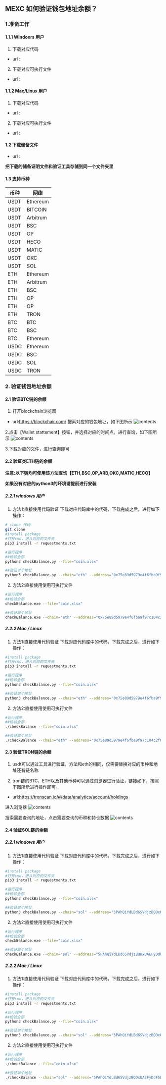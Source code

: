 ## MEXC 如何验证钱包地址余额？

### 1.准备工作

#### 1.1.1 Windoors 用户
1. 下载对应代码
* url :
2. 下载对应可执行文件
* url :

#### 1.1.2 Mac/Linux 用户
1. 下载对应代码
* url :
2. 下载对应可执行文件
* url :

#### 1.2 下载储备文件
* url :

**把下载的储备证明文件和验证工具存储到同一个文件夹里**

#### 1.3 支持币种
|币种|网络|
|----|----|
|USDT|Ethereum|
|USDT|BITCOIN|
|USDT|Arbitrum|
|USDT|BSC|
|USDT|OP|
|USDT|HECO|
|USDT|MATIC|
|USDT|OKC|
|USDT|SOL|
|ETH|Ethereum|
|ETH|Arbitrum|
|ETH|BSC|
|ETH|OP|
|ETH|OP|
|ETH|TRON|
|BTC|BTC|
|BTC|BSC|
|BTC|Ethereum|
|USDC|Ethereum|
|USDC|BSC|
|USDC|SOL|
|USDC|TRON|

### 2. 验证钱包地址余额

#### 2.1 验证BTC链的余额
1. 打开blockchain浏览器
* url:https://blockchair.com/
搜索对应的钱包地址，如下图所示
![contents](./img/1.png)

2.点击【Wallet stattement】按钮，并选择对应的时间点，进行查询，如下图所示
![contents](./img/2.png)

3.下载对应的文件，进行查询即可

#### 2.2 验证类ETH链的余额
**注意:以下链均可使用该方法查询【ETH,BSC,OP,ARB,OKC,MATIC,HECO】**

**如果没有对应的python3的环境请提前进行安装**
##### 2.2.1 windows 用户
1. 方法1:直接使用代码验证
下载对应代码库中的代码，下载完成之后，进行如下操作：
```bash
# clone 代码
git clone 
#install package
#打开cmd，进入对应的文件夹
pip3 install -r requestments.txt

#运行程序
##检验全部
python3 checkBalance.py --file="coin.xlsx"

##验证单个地址
python3 checkBalance.py --chain="eth" --address="0x75e89d5979e4f6fba9f97c104c2f0afb3f1dcb88" --name="usdt" --file="coin.xlsx"
```

2. 方法2:直接使用使用可执行文件
```bash
#运行程序
##检验全部
checkBalance.exe --file="coin.xlsx"

##验证单个地址
checkBalance.exe --chain="eth" --address="0x75e89d5979e4f6fba9f97c104c2f0afb3f1dcb88" --name="usdt" --file="coin.xlsx"
```

##### 2.2.2 Mac / Linux
1. 方法1:直接使用代码验证
下载对应代码库中的代码，下载完成之后，进行如下操作：
```bash
#install package
#打开cmd，进入对应的文件夹
pip3 install -r requestments.txt

#运行程序
##检验全部
python3 checkBalance.py --file="coin.xlsx"

##验证单个地址
python3 checkBalance.py --chain="eth" --address="0x75e89d5979e4f6fba9f97c104c2f0afb3f1dcb88" --name="usdt" --file="coin.xlsx"
```

2. 方法2:直接使用使用可执行文件
```bash
#运行程序
##检验全部
./checkBalance --file="coin.xlsx"

##验证单个地址
./checkBalance --chain="eth" --address="0x75e89d5979e4f6fba9f97c104c2f0afb3f1dcb88" --name="usdt" --file="coin.xlsx"
```

#### 2.3 验证TRON链的余额
1. usdt可以通过工具进行验证，方法和eth的相同，仅需要替换对应的币种和地址还有链名称

2. tron链的BTC，ETH以及其他币种可以通过浏览器进行验证，链接如下，按照下图所示进行操作即可。
* url:https://tronscan.io/#/data/analytics/account/holdings

进入浏览器
![contents](./img/3.png)

搜索需要查询的地址，点击需要查询的币种和持仓数据
![contents](./img/4.png)


#### 2.4 验证SOL链的余额

##### 2.2.1 windows 用户
1. 方法1:直接使用代码验证
下载对应代码库中的代码，下载完成之后，进行如下操作：
```bash
#install package
#打开cmd，进入对应的文件夹
pip3 install -r requestments.txt

#运行程序
##检验全部
python3 checkBalance.py --file="coin.xlsx"

##验证单个地址
python3 checkBalance.py --chain="sol" --address="5PAhQiYdLBd6SVdjzBQDxUAEFyDdF5ExNPQfcscnPRj5" --name="usdt" --file="coin.xlsx"
```

2. 方法2:直接使用使用可执行文件
```bash
#运行程序
##检验全部
checkBalance.exe --file="coin.xlsx"

##验证单个地址
checkBalance.exe --chain="sol" --address="5PAhQiYdLBd6SVdjzBQDxUAEFyDdF5ExNPQfcscnPRj5" --name="usdt" --file="coin.xlsx"
```

##### 2.2.2 Mac / Linux
1. 方法1:直接使用代码验证
下载对应代码库中的代码，下载完成之后，进行如下操作：
```bash
#install package
#打开cmd，进入对应的文件夹
pip3 install -r requestments.txt

#运行程序
##检验全部
python3 checkBalance.py --file="coin.xlsx"

##验证单个地址
python3 checkBalance.py --chain="sol" --address="5PAhQiYdLBd6SVdjzBQDxUAEFyDdF5ExNPQfcscnPRj5" --name="usdt" --file="coin.xlsx"
```

2. 方法2:直接使用使用可执行文件
```bash
#运行程序
##检验全部
./checkBalance --file="coin.xlsx"

##验证单个地址
./checkBalance --chain="sol" --address="5PAhQiYdLBd6SVdjzBQDxUAEFyDdF5ExNPQfcscnPRj5" --name="usdt" --file="coin.xlsx"
```

